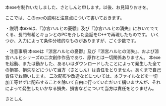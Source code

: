本exeを制作いたしました、さとしんと申します。以後、お見知りおきを。

ここでは、このexeの説明と注意点について書いておきます。

・説明
本exeは、『涼宮ハルヒの憂鬱』及び『涼宮ハルヒの消失』においてでてくる、長門有希とキョンとのPCを介した会話をC++で再現したものです。
いくつか、入力によって条件分岐的なものがありますが、ごく少数です。

・注意事項
本exeは『涼宮ハルヒの憂鬱』及び『涼宮ハルヒの消失』、および涼宮ハルヒシリーズの二次創作作品であり、原作とは一切関係ありません。
本exeを起動、または動かした、あるいはダウンロードしたことによって発生した全ての損害、損失などについて当方（さとしん）は責任をとりません。あくまで自己責任でお願いします。
二次配布や改造などについては、本ファイルなどを一切加工等せずに配布することを除いて自由に行っていただいて構いませんが、それによって発生したいかなる損失、損害などについて当方は責任をとりません。

さとしん
